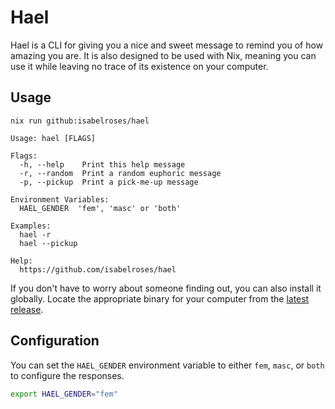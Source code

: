 # Hael

Hael is a CLI for giving you a nice and sweet message to remind you of how amazing you are. It is also designed to be used with Nix, meaning you can use it while leaving no trace of its existence on your computer.

## Usage

```
nix run github:isabelroses/hael
```

```
Usage: hael [FLAGS]

Flags:
  -h, --help    Print this help message
  -r, --random  Print a random euphoric message
  -p, --pickup  Print a pick-me-up message

Environment Variables:
  HAEL_GENDER  'fem', 'masc' or 'both'

Examples:
  hael -r
  hael --pickup

Help:
  https://github.com/isabelroses/hael
```

If you don't have to worry about someone finding out, you can also install it globally. Locate the appropriate binary for your computer from the [latest release](https://github.com/isabelroses/hael/releases/latest/).

## Configuration

You can set the `HAEL_GENDER` environment variable to either `fem`, `masc`, or `both` to configure the responses.

```bash
export HAEL_GENDER="fem"
```

